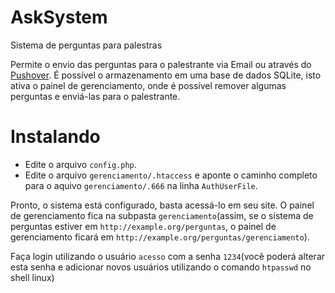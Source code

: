 AskSystem
=========

Sistema de perguntas para palestras


Permite o envio das perguntas para o palestrante via Email ou através do [Pushover](https://pushover.net/). É possível o armazenamento em uma base de dados SQLite, isto ativa o painel de gerenciamento, onde é possível remover algumas perguntas e enviá-las para o palestrante.

Instalando
==========

- Edite o arquivo `config.php`.
- Edite o arquivo `gerenciamento/.htaccess` e aponte o caminho completo para o aquivo `gerenciamento/.666` na linha `AuthUserFile`.


Pronto, o sistema está configurado, basta acessá-lo em seu site. O painel de gerenciamento fica na subpasta `gerenciamento`(assim, se o sistema de perguntas estiver em `http://example.org/perguntas`, o painel de gerenciamento ficará em `http://example.org/perguntas/gerenciamento`).

Faça login utilizando o usuário `acesso` com a senha `1234`(você poderá alterar esta senha e adicionar novos usuários utilizando o comando `htpasswd` no shell linux)